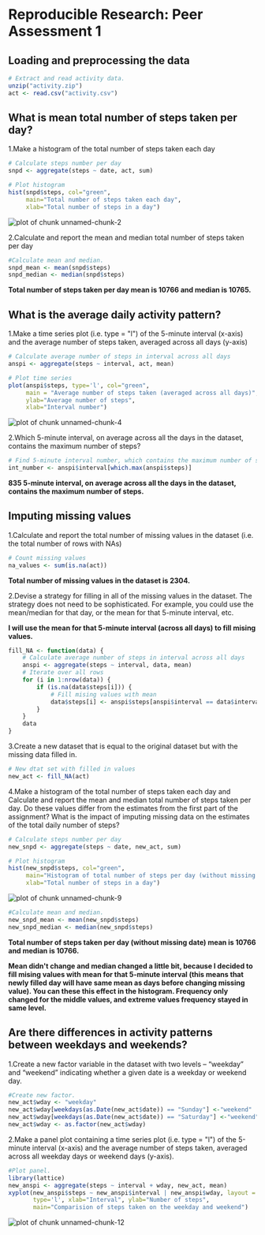 # Reproducible Research: Peer Assessment 1


## Loading and preprocessing the data

```r
# Extract and read activity data.
unzip("activity.zip")
act <- read.csv("activity.csv")
```


## What is mean total number of steps taken per day?
1.Make a histogram of the total number of steps taken each day

```r
# Calculate steps number per day
snpd <- aggregate(steps ~ date, act, sum)

# Plot histogram
hist(snpd$steps, col="green", 
     main="Total number of steps taken each day",
     xlab="Total number of steps in a day")
```

![plot of chunk unnamed-chunk-2](figure/unnamed-chunk-2.png) 

2.Calculate and report the mean and median total number of steps taken per day

```r
#Calculate mean and median.
snpd_mean <- mean(snpd$steps)
snpd_median <- median(snpd$steps) 
```

**Total number of steps taken per day mean is 10766 and median is 10765.**

## What is the average daily activity pattern?

1.Make a time series plot (i.e. type = "l") of the 5-minute interval (x-axis) and the average number of steps taken, averaged across all days (y-axis)

```r
# Calculate average number of steps in interval across all days
anspi <- aggregate(steps ~ interval, act, mean)

# Plot time series
plot(anspi$steps, type='l', col="green", 
     main = "Average number of steps taken (averaged across all days)",
     ylab="Average number of steps",
     xlab="Interval number")
```

![plot of chunk unnamed-chunk-4](figure/unnamed-chunk-4.png) 

2.Which 5-minute interval, on average across all the days in the dataset, contains the maximum number of steps?

```r
# Find 5-minute interval number, which contains the maximum number of steps
int_number <- anspi$interval[which.max(anspi$steps)]
```

**835 5-minute interval, on average across all the days in the dataset, contains the maximum number of steps.**

## Imputing missing values
1.Calculate and report the total number of missing values in the dataset (i.e. the total number of rows with NAs)

```r
# Count missing values
na_values <- sum(is.na(act))
```

**Total number of missing values in the dataset is 2304.**

2.Devise a strategy for filling in all of the missing values in the dataset. The strategy does not need to be sophisticated. For example, you could use the mean/median for that day, or the mean for that 5-minute interval, etc.

**I will use the mean for that 5-minute interval (across all days) to fill mising values.**

```r
fill_NA <- function(data) {
    # Calculate average number of steps in interval across all days
    anspi <- aggregate(steps ~ interval, data, mean)
    # Iterate over all rows
    for (i in 1:nrow(data)) {
        if (is.na(data$steps[i])) {
            # Fill mising values with mean
            data$steps[i] <- anspi$steps[anspi$interval == data$interval[i]]
        }
    }  
    data
}
```

3.Create a new dataset that is equal to the original dataset but with the missing data filled in.

```r
# New dtat set with filled in values
new_act <- fill_NA(act)
```

4.Make a histogram of the total number of steps taken each day and Calculate and report the mean and median total number of steps taken per day. Do these values differ from the estimates from the first part of the assignment? What is the impact of imputing missing data on the estimates of the total daily number of steps?


```r
# Calculate steps number per day
new_snpd <- aggregate(steps ~ date, new_act, sum)

# Plot histogram
hist(new_snpd$steps, col="green", 
     main="Histogram of total number of steps per day (without missing values)",
     xlab="Total number of steps in a day")
```

![plot of chunk unnamed-chunk-9](figure/unnamed-chunk-9.png) 


```r
#Calculate mean and median.
new_snpd_mean <- mean(new_snpd$steps) 
new_snpd_median <- median(new_snpd$steps) 
```

**Total number of steps taken per day (without missing date) mean is 10766 and median is 10766.**

**Mean didn't change and median changed a little bit, because I decided to fill mising values with mean for that 5-minute interval (this means that newly filled day will have same mean as days before changing missing value). You can these this effect in the histogram. Frequency only changed for the middle values, and extreme values frequency stayed in same level.**

## Are there differences in activity patterns between weekdays and weekends?

1.Create a new factor variable in the dataset with two levels – “weekday” and “weekend” indicating whether a given date is a weekday or weekend day.


```r
#Create new factor.
new_act$wday <- "weekday"
new_act$wday[weekdays(as.Date(new_act$date)) == "Sunday"] <-"weekend"
new_act$wday[weekdays(as.Date(new_act$date)) == "Saturday"] <-"weekend"
new_act$wday <- as.factor(new_act$wday)
```

2.Make a panel plot containing a time series plot (i.e. type = "l") of the 5-minute interval (x-axis) and the average number of steps taken, averaged across all weekday days or weekend days (y-axis). 


```r
#Plot panel.
library(lattice)
new_anspi <- aggregate(steps ~ interval + wday, new_act, mean)
xyplot(new_anspi$steps ~ new_anspi$interval | new_anspi$wday, layout = c(1, 2),
       type='l', xlab="Interval", ylab="Number of steps", 
       main="Comparision of steps taken on the weekday and weekend") 
```

![plot of chunk unnamed-chunk-12](figure/unnamed-chunk-12.png) 

